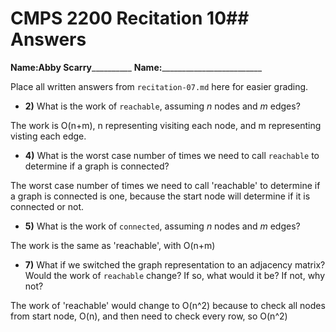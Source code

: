 # CMPS 2200 Recitation 10## Answers

**Name:**__Abby Scarry____________
**Name:**_________________________


Place all written answers from `recitation-07.md` here for easier grading.

- **2)** What is the work of `reachable`, assuming $n$ nodes and $m$ edges?
  
The work is O(n+m), n representing visiting each node, and m representing visting each edge.

- **4)** What is the worst case number of times we need to call `reachable` to determine if a graph is connected?
  
The worst case number of times we need to call 'reachable' to determine if a graph is connected is one, because the start node will determine if it is connected or not.

- **5)** What is the work of `connected`, assuming $n$ nodes and $m$ edges?
  
The work is the same as 'reachable', with O(n+m)

- **7)** What if we switched the graph representation to an adjacency matrix? Would the work of `reachable` change? If so, what would it be? If not, why not?

The work of 'reachable' would change to O(n^2) because to check all nodes from start node, O(n), and then need to check every row, so O(n^2)
